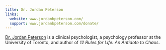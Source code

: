 ```yaml
---
title: Dr. Jordan Peterson
links:
  website: www.jordanbpeterson.com/
  support: www.jordanbpeterson.com/donate/
---
```


[Dr. Jordan Peterson](https://www.jordanbpeterson.com/about/) is a clinical
psychologist, a psychology professor at the University of Toronto, and author
of _12 Rules for Life: An Antidote to Chaos_.
